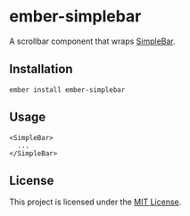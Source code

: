 ember-simplebar
==============================================================================

A scrollbar component that wraps [SimpleBar](https://github.com/Grsmto/simplebar).


Installation
------------------------------------------------------------------------------

```
ember install ember-simplebar
```


Usage
------------------------------------------------------------------------------

```
<SimpleBar>
  ...
</SimpleBar>
```


License
------------------------------------------------------------------------------

This project is licensed under the [MIT License](LICENSE.md).
